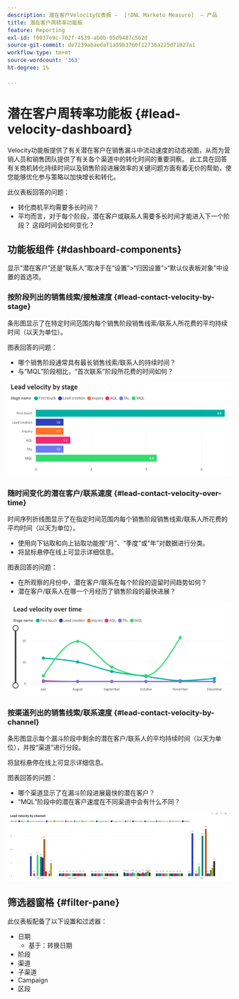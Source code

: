 ```yaml
---
description: 潜在客户Velocity仪表板 —  [!DNL Marketo Measure]  — 产品
title: 潜在客户周转率功能板
feature: Reporting
exl-id: f0937e9c-702f-4539-ab0b-05d9487c562d
source-git-commit: de7239abaedaf1a59b3760f12736a225d71027a1
workflow-type: tm+mt
source-wordcount: '363'
ht-degree: 1%

---
```


# 潜在客户周转率功能板 {#lead-velocity-dashboard}

Velocity功能板提供了有关潜在客户在销售漏斗中流动速度的动态视图，从而为营销人员和销售团队提供了有关各个渠道中的转化时间的重要洞察。 此工具在回答有关商机转化持续时间以及销售阶段进展效率的关键问题方面有着无价的帮助，使您能够优化参与策略以加快增长和转化。

此仪表板回答的问题：

* 转化商机平均需要多长时间？
* 平均而言，对于每个阶段，潜在客户或联系人需要多长时间才能进入下一个阶段？ 这段时间会如何变化？

## 功能板组件 {#dashboard-components}

显示“潜在客户”还是“联系人”取决于在“设置”>“归因设置”>“默认仪表板对象”中设置的首选项。

### 按阶段列出的销售线索/接触速度 {#lead-contact-velocity-by-stage}

条形图显示了在特定时间范围内每个销售阶段销售线索/联系人所花费的平均持续时间（以天为单位）。

图表回答的问题：

* 哪个销售阶段通常具有最长销售线索/联系人的持续时间？
* 与“MQL”阶段相比，“首次联系”阶段所花费的时间如何？

![](assets/lead-velocity-dashboard-1.png)

### 随时间变化的潜在客户/联系速度 {#lead-contact-velocity-over-time}

时间序列折线图显示了在指定时间范围内每个销售阶段销售线索/联系人所花费的平均时间（以天为单位）。

* 使用向下钻取和向上钻取功能按“月”、“季度”或“年”对数据进行分类。
* 将鼠标悬停在线上可显示详细信息。

图表回答的问题：

* 在所观察的月份中，潜在客户/联系在每个阶段的逗留时间趋势如何？
* 潜在客户/联系人在哪一个月经历了销售阶段的最快进展？

![](assets/lead-velocity-dashboard-2.png)

### 按渠道列出的销售线索/联系速度 {#lead-contact-velocity-by-channel}

条形图显示每个漏斗阶段中剩余的潜在客户/联系人的平均持续时间（以天为单位），并按“渠道”进行分段。

将鼠标悬停在线上可显示详细信息。

图表回答的问题：

* 哪个渠道显示了在漏斗阶段进展最快的潜在客户？
* “MQL”阶段中的潜在客户速度在不同渠道中会有什么不同？

![](assets/lead-velocity-dashboard-3.png)

## 筛选器窗格 {#filter-pane}

此仪表板配备了以下设置和过滤器：

* 日期
   * 基于：转换日期
* 阶段
* 渠道
* 子渠道
* Campaign
* 区段
